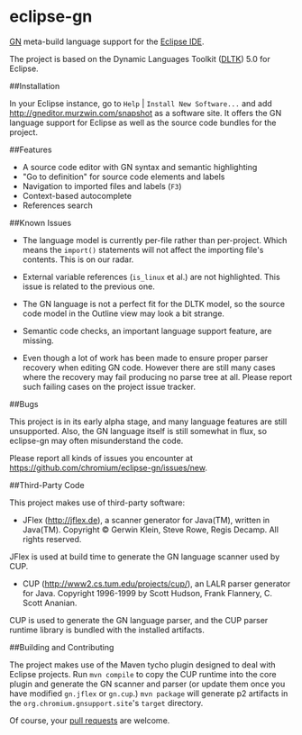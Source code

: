 eclipse-gn
==========

<a href="https://code.google.com/p/chromium/wiki/gn">GN</a> meta-build language support for the <a href="http://www.eclipse.org">Eclipse IDE</a>.

The project is based on the Dynamic Languages Toolkit (<a href="http://www.eclipse.org/dltk/">DLTK</a>) 5.0 for Eclipse.

##Installation

In your Eclipse instance, go to `Help` | `Install New Software...` and add http://gneditor.murzwin.com/snapshot as a software site. It offers
the GN language support for Eclipse as well as the source code bundles for the project.

##Features

* A source code editor with GN syntax and semantic highlighting
* "Go to definition" for source code elements and labels
* Navigation to imported files and labels (`F3`)
* Context-based autocomplete
* References search

##Known Issues

* The language model is currently per-file rather than per-project. Which means the `import()` statements will not affect the importing file's contents. This is on our radar.

* External variable references (`is_linux` et al.) are not highlighted. This issue is related to the previous one.

* The GN language is not a perfect fit for the DLTK model, so the source code model in the Outline view may look a bit strange.

* Semantic code checks, an important language support feature, are missing.

* Even though a lot of work has been made to ensure proper parser recovery when editing GN code. However there are still many cases where the recovery may fail producing no parse tree at all. Please report such failing cases on the project issue tracker.

##Bugs

This project is in its early alpha stage, and many language features are still unsupported. Also, the GN language itself is still somewhat in flux, so eclipse-gn may often misunderstand the code.

Please report all kinds of issues you encounter at https://github.com/chromium/eclipse-gn/issues/new.

##Third-Party Code

This project makes use of third-party software:

* JFlex (http://jflex.de), a scanner generator for Java(TM), written in Java(TM). Copyright © Gerwin Klein, Steve Rowe, Regis Decamp. All rights reserved.

JFlex is used at build time to generate the GN language scanner used by CUP.

* CUP (http://www2.cs.tum.edu/projects/cup/), an LALR parser generator for Java. Copyright 1996-1999 by Scott Hudson, Frank Flannery, C. Scott Ananian.

CUP is used to generate the GN language parser, and the CUP parser runtime library is bundled with the installed artifacts.

##Building and Contributing

The project makes use of the Maven tycho plugin designed to deal with Eclipse projects. Run `mvn compile` to copy the CUP runtime into the core plugin and generate the GN scanner and parser (or update them once you have modified `gn.jflex` or `gn.cup`.) `mvn package` will generate p2 artifacts in the `org.chromium.gnsupport.site`'s `target` directory.

Of course, your <a href="https://help.github.com/articles/using-pull-requests">pull requests</a> are welcome.
